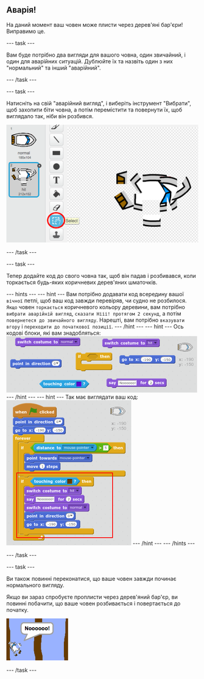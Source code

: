 ## Аварія!

На даний момент ваш човен може плисти через дерев'яні бар'єри! Виправимо це.

\--- task \---

Вам буде потрібно два вигляди для вашого човна, один звичайний, і один для аварійних ситуацій. Дублюйте їх та назвіть один з них "нормальний" та інший "аварійний".

\--- /task \---

\--- task \---

Натисніть на свій "аварійний вигляд", і виберіть інструмент "Вибрати", щоб захопити біти човна, а потім перемістити та повернути їх, щоб виглядало так, ніби він розбився.

![знімок екрану](images/boat-hit-costume.png)

\--- /task \---

\--- task \---

Тепер додайте код до свого човна так, щоб він падав і розбивався, коли торкається будь-яких коричневих дерев'яних шматочків.

\--- hints \--- \--- hint \--- Вам потрібно додавати код всередину вашої `вічної` петлі, щоб ваш код завжди перевіряв, чи судно не розбилося. `Якщо` човен `торкається` коричневого кольору деревини, вам потрібно `вибрати аварійній вигляд`, ` сказати Нііі! протягом 2 секунд `, а потім `повернетеся до звичайного вигляду`. Нарешті, вам потрібно `вказувати вгору` і `переходити до початкової позиції`. \--- /hint \--- \--- hint \--- Ось кодові блоки, які вам знадобляться: ![screenshot](images/boat-hit-blocks.png) \--- /hint \--- \--- hint \--- Так має виглядати ваш код: ![screenshot](images/boat-hit-code.png) \--- /hint \--- \--- /hints \---

\--- /task \---

\--- task \---

Ви також повинні переконатися, що ваше човен завжди починає нормального вигляду.

Якщо ви зараз спробуєте проплисти через дерев'яний бар'єр, ви повинні побачити, що ваше човен розбивається і повертається до початку.

![знімок екрану](images/boat-crash.png)

\--- /task \---